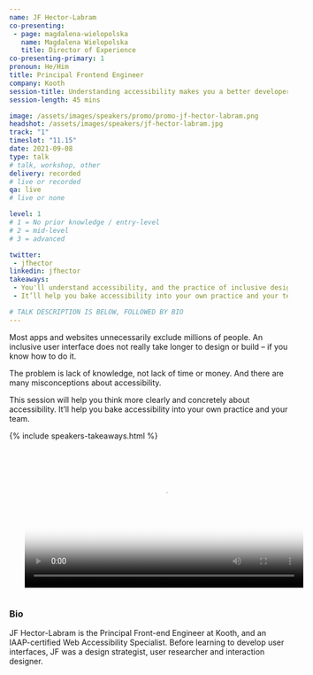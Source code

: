 ```yaml
---
name: JF Hector-Labram
co-presenting: 
 - page: magdalena-wielopolska
   name: Magdalena Wielopolska
   title: Director of Experience
co-presenting-primary: 1
pronoun: He/Him
title: Principal Frontend Engineer
company: Kooth
session-title: Understanding accessibility makes you a better developer/designer/leader
session-length: 45 mins

image: /assets/images/speakers/promo/promo-jf-hector-labram.png
headshot: /assets/images/speakers/jf-hector-labram.jpg
track: "1"
timeslot: "11.15"
date: 2021-09-08
type: talk
# talk, workshop, other
delivery: recorded
# live or recorded
qa: live
# live or none

level: 1
# 1 = No prior knowledge / entry-level
# 2 = mid-level
# 3 = advanced

twitter:
 - jfhector
linkedin: jfhector
takeaways:
 - You'll understand accessibility, and the practice of inclusive design and development
 - It’ll help you bake accessibility into your own practice and your team

# TALK DESCRIPTION IS BELOW, FOLLOWED BY BIO
---
```


Most apps and websites unnecessarily exclude millions of people.
An inclusive user interface does not really take longer to design or build – if you know how to do it.

The problem is lack of knowledge, not lack of time or money.
And there are many misconceptions about accessibility.

This session will help you think more clearly and concretely about accessibility.
It’ll help you bake accessibility into your own practice and your team.

{% include speakers-takeaways.html %}

<video width="100%" controls playsinline loop poster="/assets/video/kooth.jpg"  style="margin-bottom:1em; padding: 0px 2em;">
  <source src="https://media.githubusercontent.com/media/techexeter/conference-2021/master/assets/video/kooth.mp4" type="video/mp4">
  Your browser does not support the video tag.
</video>

<h3>Bio</h3>

JF Hector-Labram is the Principal Front-end Engineer at Kooth, and an IAAP-certified Web Accessibility Specialist. Before learning to develop user interfaces, JF was a design strategist, user researcher and interaction designer.
